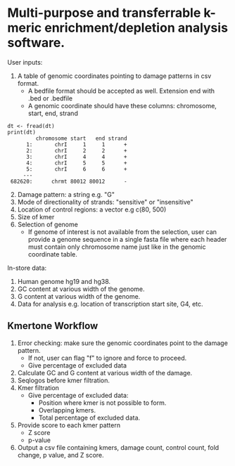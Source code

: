 # Multi-purpose and transferrable k-meric enrichment/depletion analysis software.

User inputs:
1. A table of genomic coordinates pointing to damage patterns in csv format.
   - A bedfile format should be accepted as well. Extension end with .bed or .bedfile
   - A genomic coordinate should have these columns: chromosome, start, end, strand
```
dt <- fread(dt)
print(dt)
         chromosome start   end strand
      1:       chrI     1     1      +
      2:       chrI     2     2      +
      3:       chrI     4     4      +
      4:       chrI     5     5      +
      5:       chrI     6     6      +
     ---                                                                           
 682620:      chrmt 80012 80012      -
```
2. Damage pattern: a string e.g. "G"
3. Mode of directionality of strands: "sensitive" or "insensitive"
3. Location of control regions: a vector e.g c(80, 500)
4. Size of kmer
5. Selection of genome
   - If genome of interest is not available from the selection, user can provide a genome sequence in a single fasta file where each header must contain only chromosome name just like in the genomic coordinate table.

In-store data:  
1. Human genome hg19 and hg38.
2. GC content at various width of the genome.
3. G content at various width of the genome.
2. Data for analysis e.g. location of transcription start site, G4, etc.

## Kmertone Workflow
1. Error checking: make sure the genomic coordinates point to the damage pattern.
   - If not, user can flag "f" to ignore and force to proceed.
   - Give percentage of excluded data
2. Calculate GC and G content at various width of the damage.
3. Seqlogos before kmer filtration.
4. Kmer filtration
   - Give percentage of excluded data:
     - Position where kmer is not possible to form.
     - Overlapping kmers.
     - Total percentage of excluded data.
5. Provide score to each kmer pattern
   - Z score
   - p-value
6. Output a csv file containing kmers, damage count, control count, fold change, p value, and Z score.